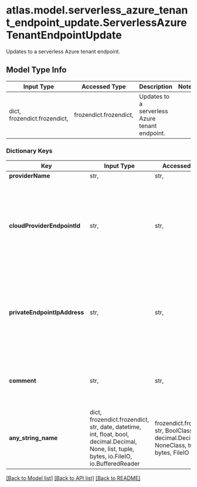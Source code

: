 # atlas.model.serverless_azure_tenant_endpoint_update.ServerlessAzureTenantEndpointUpdate

Updates to a serverless Azure tenant endpoint.

## Model Type Info
Input Type | Accessed Type | Description | Notes
------------ | ------------- | ------------- | -------------
dict, frozendict.frozendict,  | frozendict.frozendict,  | Updates to a serverless Azure tenant endpoint. | 

### Dictionary Keys
Key | Input Type | Accessed Type | Description | Notes
------------ | ------------- | ------------- | ------------- | -------------
**providerName** | str,  | str,  |  | 
**cloudProviderEndpointId** | str,  | str,  | Unique string that identifies the Azure private endpoint&#x27;s network interface for this private endpoint service. | [optional] 
**privateEndpointIpAddress** | str,  | str,  | IPv4 address of the private endpoint in your Azure VNet that someone added to this private endpoint service. | [optional] 
**comment** | str,  | str,  | Human-readable comment associated with the private endpoint. | [optional] 
**any_string_name** | dict, frozendict.frozendict, str, date, datetime, int, float, bool, decimal.Decimal, None, list, tuple, bytes, io.FileIO, io.BufferedReader | frozendict.frozendict, str, BoolClass, decimal.Decimal, NoneClass, tuple, bytes, FileIO | any string name can be used but the value must be the correct type | [optional]

[[Back to Model list]](../../README.md#documentation-for-models) [[Back to API list]](../../README.md#documentation-for-api-endpoints) [[Back to README]](../../README.md)

